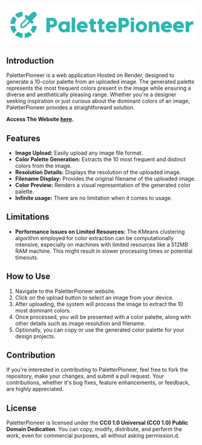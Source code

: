![PaletterPioneer Logo](./static/logo.png)

## Introduction

PaletterPioneer is a web application Hosted on Render, designed to generate a 10-color palette from an uploaded image. The generated palette represents the most frequent colors present in the image while ensuring a diverse and aesthetically pleasing range. Whether you're a designer seeking inspiration or just curious about the dominant colors of an image, PaletterPioneer provides a straightforward solution.

**Access The Website [here](https://palettepioneer.onrender.com/).**

## Features

-  **Image Upload:** Easily upload any image file format.
-  **Color Palette Generation:** Extracts the 10 most frequent and distinct colors from the image.
-  **Resolution Details:** Displays the resolution of the uploaded image.
-  **Filename Display:** Provides the original filename of the uploaded image.
-  **Color Preview:** Renders a visual representation of the generated color palette.
-  **Infinite usage:** There are no limitation when it comes to usage.

## Limitations

-  **Performance Issues on Limited Resources:** The KMeans clustering algorithm employed for color extraction can be computationally intensive, especially on machines with limited resources like a 512MB RAM machine. This might result in slower processing times or potential timeouts.

## How to Use

1. Navigate to the PaletterPioneer website.
2. Click on the upload button to select an image from your device.
3. After uploading, the system will process the image to extract the 10 most dominant colors.
4. Once processed, you will be presented with a color palette, along with other details such as image resolution and filename.
5. Optionally, you can copy or use the generated color palette for your design projects.

## Contribution

If you're interested in contributing to PaletterPioneer, feel free to fork the repository, make your changes, and submit a pull request. Your contributions, whether it's bug fixes, feature enhancements, or feedback, are highly appreciated.

## License

PaletterPioneer is licensed under the **CC0 1.0 Universal (CC0 1.0) Public Domain Dedication**. You can copy, modify, distribute, and perform the work, even for commercial purposes, all without asking permission.d.
